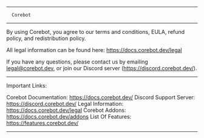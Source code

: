 -------------------

      Corebot

-------------------

By using Corebot, you agree to our terms and conditions, EULA, refund policy, and redistribution policy.

All legal information can be found here: https://docs.corebot.dev/legal

If you have any questions, please contact us by emailing legal@corebot.dev, or join our Discord server (https://discord.corebot.dev/).

-------------------

Important Links:

Corebot Documentation: https://docs.corebot.dev/
Discord Support Server: https://discord.corebot.dev/
Legal Information: https://docs.corebot.dev/legal
Corebot Addons: https://docs.corebot.dev/addons
List Of Features: https://features.corebot.dev/

-------------------